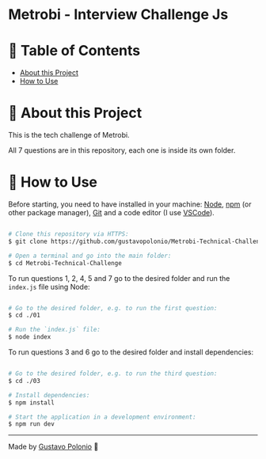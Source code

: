 # Metrobi - Interview Challenge Js

# :pushpin: Table of Contents

* [About this Project](#book-about-this-project)
* [How to Use](#construction_worker-how-to-use)

# :book: About this Project

This is the tech challenge of Metrobi.

All 7 questions are in this repository, each one is inside its own folder.

# :construction_worker: How to Use

Before starting, you need to have installed in your machine: [Node](https://nodejs.org/en/download/), [npm](https://www.npmjs.com/) (or other package manager), [Git](https://git-scm.com/) 
and a code editor (I use [VSCode](https://code.visualstudio.com/)).

```bash

# Clone this repository via HTTPS:
$ git clone https://github.com/gustavopolonio/Metrobi-Technical-Challenge.git

# Open a terminal and go into the main folder:
$ cd Metrobi-Technical-Challenge

```

To run questions 1, 2, 4, 5 and 7 go to the desired folder and run the `index.js` file using Node:

```bash

# Go to the desired folder, e.g. to run the first question:
$ cd ./01

# Run the `index.js` file:
$ node index

```

To run questions 3 and 6 go to the desired folder and install dependencies:

```bash

# Go to the desired folder, e.g. to run the third question:
$ cd ./03

# Install dependencies:
$ npm install

# Start the application in a development environment:
$ npm run dev

```

---

Made by [Gustavo Polonio](https://github.com/gustavopolonio) 🚀
